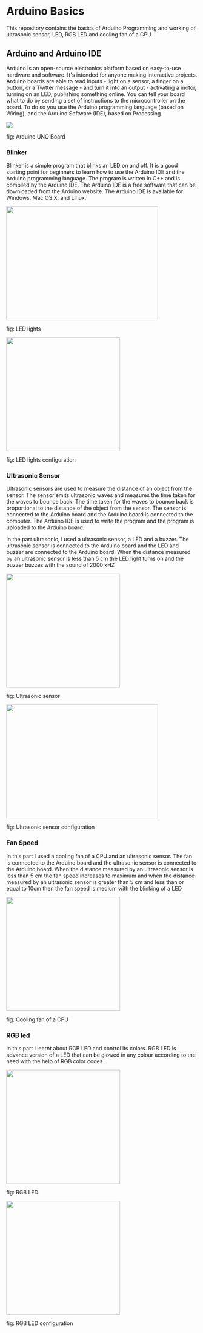 <h1>Arduino Basics</h1>
<p>This repository contains the basics of Arduino Programming and working of ultrasonic sensor, LED, RGB LED and cooling fan of a CPU</p>
<h2>
Arduino and Arduino IDE
</h2>
<p>Arduino is an open-source electronics platform based on easy-to-use hardware and software. It's intended for anyone making interactive projects. Arduino boards are able to read inputs - light on a sensor, a finger on a button, or a Twitter message - and turn it into an output - activating a motor, turning on an LED, publishing something online. You can tell your board what to do by sending a set of instructions to the microcontroller on the board. To do so you use the Arduino programming language (based on Wiring), and the Arduino Software (IDE), based on Processing. </p>
<img src="https://docs.arduino.cc/static/d0c28c5bd0894792476c6052dea5fa63/29114/board-anatomy.png">
<p>fig: Arduino UNO Board</p>

<h3>
    Blinker
</h3>
<p>
    Blinker is a simple program that blinks an LED on and off. It is a good starting point for beginners to learn how to use the Arduino IDE and the Arduino programming language. The program is written in C++ and is compiled by the Arduino IDE. The Arduino IDE is a free software that can be downloaded from the Arduino website. The Arduino IDE is available for Windows, Mac OS X, and Linux. </p>
<img src = "https://upload.wikimedia.org/wikipedia/commons/thumb/e/e8/LEDs.jpg/1200px-LEDs.jpg" height = 300px width = 400px>
<p>fig:  LED lights</p>
<img src = "https://content.instructables.com/ORIG/FBM/0TXC/JSAOS6I6/FBM0TXCJSAOS6I6.jpg?auto=webp" height = 300px width = 300px>
<p>fig:  LED lights configuration</p>

<h3>
    Ultrasonic Sensor
</h3>
<p>
    Ultrasonic sensors are used to measure the distance of an object from the sensor. The sensor emits ultrasonic waves and measures the time taken for the waves to bounce back. The time taken for the waves to bounce back is proportional to the distance of the object from the sensor. The sensor is connected to the Arduino board and the Arduino board is connected to the computer. The Arduino IDE is used to write the program and the program is uploaded to the Arduino board. </p>
    <p>
    In the part ultrasonic, i used a ultrasonic sensor, a LED and a buzzer. The ultrasonic sensor is connected to the Arduino board and the LED and buzzer are connected to the Arduino board. When the distance measured by an ultrasonic sensor is less than 5 cm the LED light turns on and the buzzer buzzes with the sound of 2000 kHZ</p>

<img src = "https://lastminuteengineers.b-cdn.net/wp-content/uploads/arduino/HC-SR04-Ultrasonic-Distance-Sensor-Pinout.png" height = 300px width = 300px>
<p>fig:  Ultrasonic sensor </p>
<img src = "https://lastminuteengineers.b-cdn.net/wp-content/uploads/arduino/Arduino-Wiring-Fritzing-Normal-Mode-Connections-with-HC-SR04-Ultrasonic-Sensor.png" height = 300px width = 400px>
<p>fig:  Ultrasonic sensor configuration</p>

<h3>Fan Speed</h3>
<p>
    In this part I used a cooling fan of a CPU and an ultrasonic sensor. The fan is connected to the Arduino board and the ultrasonic sensor is connected to the Arduino board. When the distance measured by an ultrasonic sensor is less than 5 cm the fan speed increases to maximum and when the distance measured by an ultrasonic sensor is greater than 5 cm and less than or equal to 10cm then the fan speed is medium with the blinking of a LED </p>
</p>
<img src = "https://static-01.daraz.com.np/p/b5ccdb209ee5320cc33098aed81e16c3.jpg" height = 300px width = 300px>
<p>fig:  Cooling fan of a CPU</p>

<h3>RGB led</h3>
<p>In this part i learnt about RGB LED and control its colors. RGB LED is advance version of a LED that can be glowed in any colour according to the need with the help of RGB color codes. </p>

<img src = "https://robiz.net/image/cache/data/lcdtft/led/rgbled/rgbledanot_01-500x500.jpg" height = 300px width = 300px>
<p>fig:  RGB LED</p>
<img src = "https://makeabilitylab.github.io/physcomp/arduino/assets/images/ArduinoUno_RgbLEDCommonAnode_WiringDiagram.png" height = 300px width = 300px>
<p>fig:  RGB LED configuration</p>
